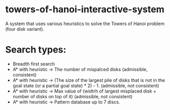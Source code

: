 # towers-of-hanoi-interactive-system
A system that uses various heuristics to solve the Towers of Hanoi problem (four disk variant).

# Search types:
- Breadth first search
- A* with heuristic -> The number of mispalced disks (admissible, consistent)
- A* with heuristic -> (The size of the largest pile of disks that is not in the goal state (or a partial goal state) * 2) - 1. (admissible, not consistent)
- A* with heuristic -> Max value of (widtrh of largest misplaced disk + number of disks on top of it) (admissible, not consistent)
- A* with heuristic -> Pattern database up to 7 discs.
